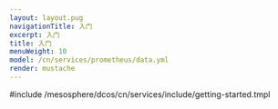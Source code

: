 ```yaml
---
layout: layout.pug
navigationTitle: 入门
excerpt: 入门
title: 入门
menuWeight: 10
model: /cn/services/prometheus/data.yml
render: mustache
---
```


#include /mesosphere/dcos/cn/services/include/getting-started.tmpl
